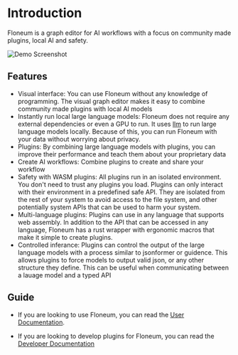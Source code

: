 # Introduction

Floneum is a graph editor for AI workflows with a focus on community made plugins, local AI and safety.

![Demo Screenshot](https://github.com/Demonthos/floneum/assets/66571940/c60d621d-72b9-423c-b1d5-57cdb737e449)

## Features

- Visual interface: You can use Floneum without any knowledge of programming. The visual graph editor makes it easy to combine community made plugins with local AI models
- Instantly run local large language models: Floneum does not require any external dependencies or even a GPU to run. It uses [llm](https://github.com/rustformers/llm) to run large language models locally. Because of this, you can run Floneum with your data without worrying about privacy.
- Plugins: By combining large language models with plugins, you can improve their performance and teach them about your proprietary data
- Create AI workflows: Combine plugins to create and share your workflow
- Safety with WASM plugins: All plugins run in an isolated environment. You don't need to trust any plugins you load. Plugins can only interact with their environment in a predefined safe API. They are isolated from the rest of your system to avoid access to the file system, and other potentially system APIs that can be used to harm your system.
- Multi-language plugins: Plugins can use in any language that supports web assembly. In addition to the API that can be accessed in any language, Floneum has a rust wrapper with ergonomic macros that make it simple to create plugins.
- Controlled inferance: Plugins can control the output of the large language models with a process similar to jsonformer or guidence. This allows plugins to force models to output valid json, or any other structure they define. This can be useful when communicating between a lauage model and a typed API

## Guide

- If you are looking to use Floneum, you can read the [User Documentation](./user/index.md).

- If you are looking to develop plugins for Floneum, you can read the [Developer Documentation](./developer/index.md)
